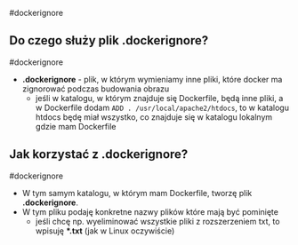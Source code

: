 #dockerignore

## Do czego służy plik .dockerignore?
#dockerignore 
- **.dockerignore** - plik, w którym wymieniamy inne pliki, które docker ma zignorować podczas budowania obrazu
	- jeśli w katalogu, w którym znajduje się Dockerfile, będą inne pliki, a w Dockerfile dodam `ADD . /usr/local/apache2/htdocs`, to w katalogu htdocs będę miał wszystko, co znajduje się w katalogu lokalnym gdzie mam Dockerfile

## Jak korzystać z .dockerignore?
#dockerignore 
- W tym samym katalogu, w którym mam Dockerfile, tworzę plik **.dockerignore**.
- W tym pliku podaję konkretne nazwy plików które mają być pominięte
	- jeśli chcę np. wyeliminować wszystkie pliki z rozszerzeniem txt, to wpisuję **\*.txt** (jak w Linux oczywiście)